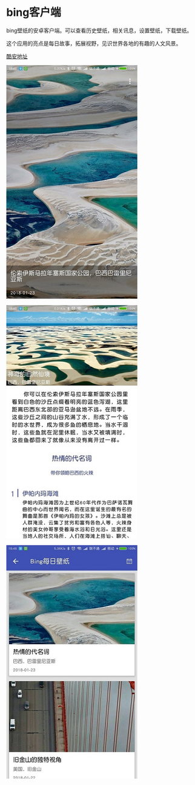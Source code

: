 # bing客户端

bing壁纸的安卓客户端。可以查看历史壁纸，相关讯息，设置壁纸，下载壁纸。

这个应用的亮点是每日故事，拓展视野，见识世界各地的有趣的人文风景。

[酷安地址](https://www.coolapk.com/apk/176613)

![](https://github.com/LGD2009/bing/blob/master/app/images/wallpaper1.jpg)

![](https://github.com/LGD2009/bing/blob/master/app/images/wallpaper2.jpg)

![](https://github.com/LGD2009/bing/blob/master/app/images/wallpaper3.jpg)
